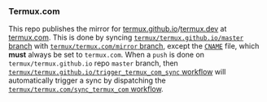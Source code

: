 ### Termux.com

This repo publishes the mirror for [termux.github.io](https://termux.github.io)/[termux.dev](https://termux.dev) at [termux.com](https://termux.com). This is done by syncing [`termux/termux.github.io/master` branch](https://github.com/termux/termux.github.io/tree/master) with [`termux/termux.com/mirror` branch](https://github.com/termux/termux.com/tree/mirror), except the [`CNAME`](https://github.com/termux/termux.com/blob/mirror/CNAME) file, which **must** always be set to `termux.com`. When a `push` is done on `termux/termux.github.io` repo `master` branch, then [`termux/termux.github.io/trigger_termux_com_sync` workflow](https://github.com/termux/termux.github.io/blob/master/.github/workflows/trigger_termux_com_sync.yml) will automatically trigger a sync by dispatching the [`termux/termux.com/sync_termux_com` workflow](https://github.com/termux/termux.com/blob/master/.github/workflows/sync_termux_com.yml).
##

